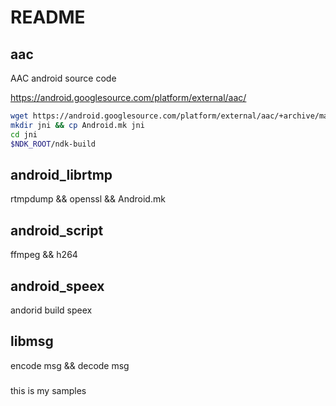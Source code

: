 # README

## aac
 AAC android source code
 
 https://android.googlesource.com/platform/external/aac/

 ```Bash
 wget https://android.googlesource.com/platform/external/aac/+archive/master.tar.gz
 mkdir jni && cp Android.mk jni 
 cd jni
 $NDK_ROOT/ndk-build
 ```
## android_librtmp

rtmpdump && openssl && Android.mk

## android_script

ffmpeg && h264

## android_speex

andorid build speex

## libmsg

encode msg && decode msg


###

this is my samples



